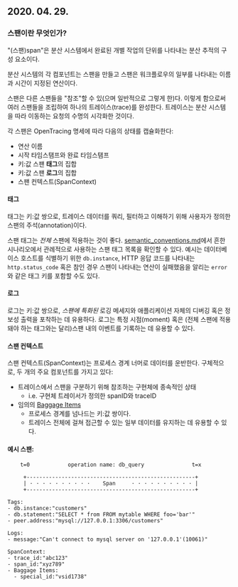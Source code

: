 ## 2020. 04. 29.

### 스팬이란 무엇인가?

"(스팬)span"은  분산 시스템에서 완료된 개별 작업의 단위를 나타내는 분산 추적의 구성 요소이다.

분산 시스템의 각 컴포넌트는 스팬을 만들고 스팬은 워크플로우의 일부를 나타내는 이름과 시간이 지정된 연산이다.

스팬은 다른 스팬들을 "참조"할 수 있(으며 일반적으로 그렇게 한)다. 이렇게 함으로써 여러 스팬들을 조립하여 하나의 트레이스(trace)를 완성한다. 트레이스는 분산 시스템을 따라 이동하는 요청의 수명의 시각화한 것이다.

각 스팬은 OpenTracing 명세에 따라 다음의 상태를 캡슐화한다:

* 연산 이름
* 시작 타임스탬프와 완료 타임스탬프
* 키:값 스팬 **태그**의 집합
* 키:값 스팬 **로그**의 집합
* 스팬 컨텍스트(SpanContext)

#### 태그

태그는 키:값 쌍으로, 트레이스 데이터를 쿼리, 필터하고 이해하기 위해 사용자가 정의한 스팬의 주석(annotation)이다.

스팬 태그는 *전체* 스팬에 적용하는 것이 좋다. [semantic_conventions.md][semantic-conventions-md]에서 흔한 시나리오에서 관례적으로 사용하는 스팬 태그 목록을 확인할 수 있다. 예시는 데이터베이스 호스트를 식별하기 위한 `db.instance`, HTTP 응답 코드를 나타내는 `http.status_code` 혹은 참인 경우 스팬이 나타내는 연산이 실패했음을 알리는 `error`와 같은 태그 키를 포함할 수도 있다.

#### 로그

로그는 키:값 쌍으로, *스팬에 특화된* 로깅 메세지와 애플리케이션 자체의 디버깅 혹은 정보성 출력을 포착하는 데 유용하다. 로그는 특정 시점(moment) 혹은 (전체 스팬에 적용돼야 하는 태그와는 달리)스팬 내의 이벤트를 기록하는 데 유용할 수 있다.

#### 스팬 컨텍스트

스팬 컨텍스트(SpanContext)는 프로세스 경계 너머로 데이터를 운반한다. 구체적으로, 두 개의 주요 컴포넌트를 가지고 있다:

* 트레이스에서 스팬을 구분하기 위해 참조하는 구현체에 종속적인 상태
  * i.e. 구현체 트레이서가 정의한 spanID와 traceID
* 임의의 [Baggage Items][baggage-items]
  * 프로세스 경계를 넘나드는 키:값 쌍이다.
  * 트레이스 전체에 걸쳐 접근할 수 있는 일부 데이터를 유지하는 데 유용할 수 있다.

#### 예시 스팬:

```
    t=0            operation name: db_query               t=x

     +-----------------------------------------------------+
     | · · · · · · · · · ·    Span     · · · · · · · · · · |
     +-----------------------------------------------------+
     
Tags:
- db.instance:"customers"
- db.statement:"SELECT * from FROM mytable WHERE foo='bar'"
- peer.address:"mysql://127.0.0.1:3306/customers"

Logs:
- message:"Can't connect to mysql server on '127.0.0.1'(10061)"

SpanContext:
- trace_id:"abc123"
- span_id:"xyz789"
- Baggage Items:
  - special_id:"vsid1738"
```



[semantic-conventions-md]: https://github.com/opentracing/specification/blob/master/semantic_conventions.md
[baggage-items]: https://opentracing.io/docs/overview/tags-logs-baggage